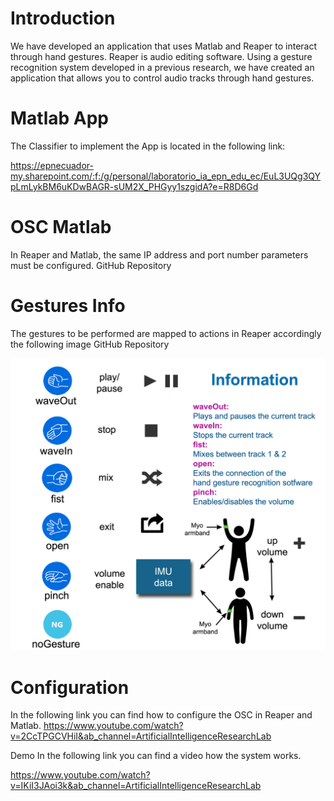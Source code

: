 # Introduction
We have developed an application that uses Matlab and Reaper to interact through hand gestures. Reaper is audio editing software. Using a gesture recognition system developed in a previous research, we have created an application that allows you to control audio tracks through hand gestures.

# Matlab App
The Classifier to implement the App is located in the following link:

https://epnecuador-my.sharepoint.com/:f:/g/personal/laboratorio_ia_epn_edu_ec/EuL3UQg3QYpLmLykBM6uKDwBAGR-sUM2X_PHGyy1szgidA?e=R8D6Gd

# OSC Matlab
In Reaper and Matlab, the same IP address and port number parameters must be configured. GitHub Repository

# Gestures Info
The gestures to be performed are mapped to actions in Reaper accordingly the following image GitHub Repository

<img src="/Images/InfoHelp.png" />


# Configuration
In the following link you can find how to configure the OSC in Reaper and Matlab. 
https://www.youtube.com/watch?v=2CcTPGCVHiI&ab_channel=ArtificialIntelligenceResearchLab

Demo
In the following link you can find a video how the system works. 

https://www.youtube.com/watch?v=IKiI3JAoi3k&ab_channel=ArtificialIntelligenceResearchLab
